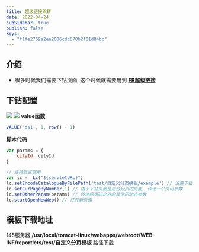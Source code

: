 ```yaml
---
title: 超级链接跳转
date: 2022-04-24
subSidebar: true
publish: false
keys:
  - "f1fe2769a2ea2006cdc670b2f01d84bc"
---
```



## 介绍
- 很多时候我们需要下钻页面, 这个时候就需要用到 **[FR超级链接](https://help.fanruan.com/finereport/doc-view-223.html)**<br/>

## 下钻配置
![](https://cdn.jsdelivr.net/gh/zedwanger/pic-bed/public/assets/report/04/01.png)
![](https://cdn.jsdelivr.net/gh/zedwanger/pic-bed/public/assets/report/04/02.png)
**value函数**
```javascript
VALUE('ds1', 1, row() - 1)
```
**脚本代码**
```javascript
var params = {
	cityId: cityId
}

// 支持链式调用
var lc = _Lc("${servletURL}")
lc.setEncodeCatalogueByFilePath('test/自定义分页模板/example') // 设置下钻页面路径
lc.setCurPageByNumber(1) // 由于下钻页面是后台分页的页面, 传递一个页码参数
lc.setOtherParam(params) // 传递除页码之外的其他的动态参数
lc.startOpenNewWeb() // 打开新页面
```

## 模板下载地址
145服务器 **/usr/local/tomcat-linux/webapps/webroot/WEB-INF/reportlets/test/自定义分页模板** 路径下载<br/>